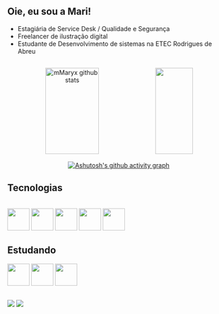 ## Oie, eu sou a Mari!

- Estagiária de Service Desk / Qualidade e Segurança 
- Freelancer de ilustração digital
- Estudante de Desenvolvimento de sistemas na ETEC Rodrigues de Abreu

##
<div align="center">  
  <img width="49%" height="195px" src="https://github-readme-stats.vercel.app/api?username=mmaryx&show_icons=true&count_private=true&hide_border=true&title_color=DB2BB7&icon_color=DB2BB7&text_color=#AE2D83&bg_color=000" alt="mMaryx github stats" /> 
  <img width="41%" height="195px" src="https://github-readme-stats.vercel.app/api/top-langs/?username=mmaryx&layout=compact&hide_border=true&title_color=DB2BB7&text_color=B1419A&bg_color=0d1117" />
</div>

<div align="center">

[![Ashutosh's github activity graph](https://github-readme-activity-graph.vercel.app/graph?username=mmaryx&bg_color=000000&color=15e5a6&line=07e9a5&point=0a855c&area=true&hide_border=true)](https://github.com/ashutosh00710/github-readme-activity-graph)

</div>

## Tecnologias
<div style="display: inline_block"><br>
  <img src="https://cdn.jsdelivr.net/gh/devicons/devicon@latest/icons/html5/html5-original.svg" width="50px"/>
  <img src="https://cdn.jsdelivr.net/gh/devicons/devicon@latest/icons/css3/css3-original.svg" width="50px"/>
  <img src="https://cdn.jsdelivr.net/gh/devicons/devicon@latest/icons/javascript/javascript-original.svg" width="50px"/>

  <img src="https://cdn.jsdelivr.net/gh/devicons/devicon@latest/icons/git/git-original.svg" width="50px"/>
  <img src="https://cdn.jsdelivr.net/gh/devicons/devicon@latest/icons/figma/figma-original.svg" width="50px"/>
</div>

<div style="display: inline_block">
  
## Estudando
  <img src="https://cdn.jsdelivr.net/gh/devicons/devicon@latest/icons/php/php-original.svg" width="50px"/>
  <img src="https://cdn.jsdelivr.net/gh/devicons/devicon@latest/icons/laravel/laravel-original.svg" width="50px"/>
  <img src="https://cdn.jsdelivr.net/gh/devicons/devicon@latest/icons/mysql/mysql-original.svg" width="50px"/>
</div>

##

<div> 
  <a href="https://www.instagram.com/mmaryx_" target="_blank"><img src="https://img.shields.io/badge/-Instagram-%23E4405F?style=for-the-badge&logo=instagram&logoColor=white" target="_blank"></a>
  <a href="https://www.linkedin.com/in/marianna-ghiraldelli-008682260/" target="_blank"><img src="https://img.shields.io/badge/-LinkedIn-%230077B5?style=for-the-badge&logo=linkedin&logoColor=white" target="_blank"></a> 
  
</div>
